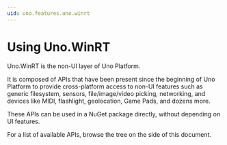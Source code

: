 ```yaml
---
uid: uno.features.uno.winrt
---
```


# Using Uno.WinRT

Uno.WinRT is the non-UI layer of Uno Platform.

It is composed of APIs that have been present since the beginning of Uno Platform to provide cross-platform access to non-UI features such as generic filesystem, sensors, file/image/video picking, networking, and devices like MIDI, flashlight, geolocation, Game Pads, and dozens more.

These APIs can be used in a NuGet package directly, without depending on UI features.

For a list of available APIs, browse the tree on the side of this document.
